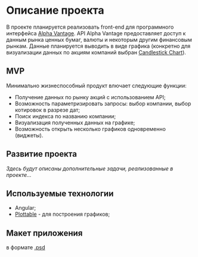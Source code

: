 # Описание проекта

В проекте планируется реализовать front-end для программного интерфейса [Alpha Vantage](https://www.alphavantage.co/). API Alpha Vantage предоставляет доступ к данным рынка ценных бумаг, валюты и некоторым другим финансовым рынкам. Данные планируется выводить в виде графика (конкретно для визуализации данных по акциям компаний выбран [Candlestick Chart](https://ru.wikipedia.org/wiki/%D0%AF%D0%BF%D0%BE%D0%BD%D1%81%D0%BA%D0%B8%D0%B5_%D1%81%D0%B2%D0%B5%D1%87%D0%B8)).

## MVP

Минимально жизнеспособный продукт влючает следующие функции:
* Получение данных по рынку акций с использованием API;
* Возможность параметризировать запросы: выбор компании, выбор котировок в разрезе дат;
* Поиск индекса по названию компании;
* Визуализация полученных данных на графике;
* Возможность открыть несколько графиков одновременно (виджеты).

## Развитие проекта

*Здесь будут описаны дополнительные задачи, реализованные в проекте...*

## Используемые технологии
* Angular;
* [Plottable](http://plottablejs.org) - для построения графиков;

## Макет приложения
в формате [.psd](https://github.com/HarryR10/stocks-monitor/blob/main/layouts.psd)
